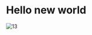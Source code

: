 # Hello new world
![13](https://user-images.githubusercontent.com/68659575/88213174-fdd42480-cc75-11ea-8006-8bf3b123c9dc.jpg)
